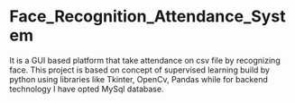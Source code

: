 # Face_Recognition_Attendance_System
It is a GUI based platform that take attendance on csv file by recognizing face.
This project is based on concept of supervised learning  build by python using libraries like Tkinter, OpenCv,  Pandas while for backend technology I have opted  MySql database.
